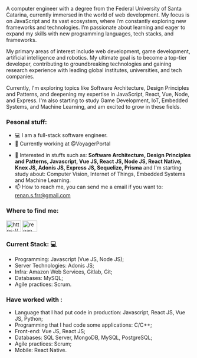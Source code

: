A computer engineer with a degree from the Federal University of Santa Catarina, currently immersed in the world of web development. My focus is on JavaScript and its vast ecosystem, where I’m constantly exploring new frameworks and technologies. I’m passionate about learning and eager to expand my skills with new programming languages, tech stacks, and frameworks.

My primary areas of interest include web development, game development, artificial intelligence and robotics. My ultimate goal is to become a top-tier developer, contributing to groundbreaking technologies and gaining research experience with leading global institutes, universities, and tech companies.

Currently, I'm exploring topics like Software Architecture, Design Principles and Patterns, and deepening my expertise in JavaScript, React, Vue, Node, and Express. I'm also starting to study Game Development, IoT, Embedded Systems, and Machine Learning, and am excited to grow in these fields.

 ### Pesonal stuff:

* :computer: I am a full-stack software engineer.
* 🔭 Currently working  at @VoyagerPortal

- 🌱 Interested in stuffs such as: **Software Architecture, Design Principles and Patterns, Javascript, Vue JS, React JS, Node JS, React Native, Knex JS, Adonis JS, Express JS,  Sequelize, Prisma** and I'm starting study about: Computer Vision, Internet of Things, Embedded Systems and Machine Learning.
- 📫 How to reach me, you can send me a email if you want to:  renan.s.frr@gmail.com

<h3 align="left">Where to find me:</h3>
<p align="left">
<a href="https://www.linkedin.com/in/renansfrr/" target="blank"><img align="center" src="https://cdn.jsdelivr.net/npm/simple-icons@3.0.1/icons/linkedin.svg" alt="https://www.linkedin.com/in/renansfrr/" height="30" width="40" /></a>
<a href="https://www.instagram.com/renansfr/" target="blank"><img align="center" src="https://cdn.jsdelivr.net/npm/simple-icons@3.13.0/icons/instagram.svg" alt="renan ferreira" height="30" width="40" /></a>
</p>



### Current Stack: :computer:

* Programming: Javascript (Vue JS, Node JS);
* Server Technologies: Adonis JS;
* Infra: Amazon Web Services, Gitlab, Git;
* Databases: MySQL;
* Agile practices: Scrum.

### Have worked with : 

* Language that I had put code in production:  Javascript, React JS, Vue JS, Python;
* Programming that I had code some applications: C/C++;
* Front-end: Vue JS, React JS;
* Databases: SQL Server, MongoDB, MySQL, PostgreSQL;
* Agile practices: Scrum;
* Mobile: React Native.
